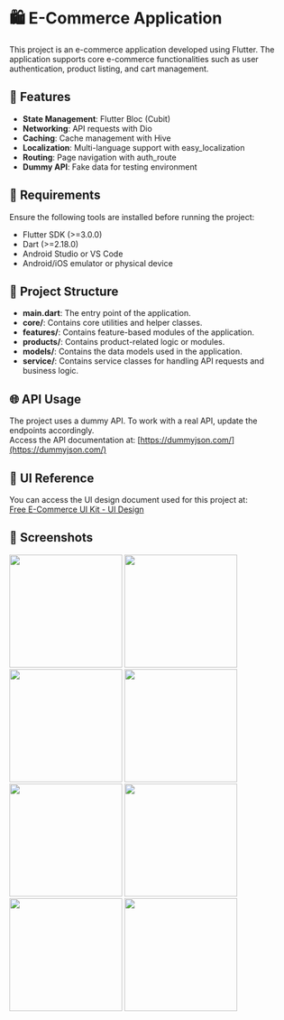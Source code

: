 # 🛍️ E-Commerce Application

This project is an e-commerce application developed using Flutter. The application supports core e-commerce functionalities such as user authentication, product listing, and cart management.

## 🚀 Features
- **State Management**: Flutter Bloc (Cubit)
- **Networking**: API requests with Dio
- **Caching**: Cache management with Hive
- **Localization**: Multi-language support with easy_localization
- **Routing**: Page navigation with auth_route
- **Dummy API**: Fake data for testing environment

## 📌 Requirements
Ensure the following tools are installed before running the project:
- Flutter SDK (>=3.0.0)
- Dart (>=2.18.0)
- Android Studio or VS Code
- Android/iOS emulator or physical device

## 📂 Project Structure
- **main.dart**: The entry point of the application.
- **core/**: Contains core utilities and helper classes.
- **features/**: Contains feature-based modules of the application.
- **products/**: Contains product-related logic or modules.
- **models/**: Contains the data models used in the application.
- **service/**: Contains service classes for handling API requests and business logic.



## 🌐 API Usage
The project uses a dummy API. To work with a real API, update the endpoints accordingly.  
Access the API documentation at: [https://dummyjson.com/](https://dummyjson.com/)

## 🎨 UI Reference
You can access the UI design document used for this project at:  
[Free E-Commerce UI Kit - UI Design](https://www.behance.net/gallery/105658855/Free-E-Commerce-UI-Kit-UI-Design)
## 🎨 Screenshots
<img src="https://github.com/user-attachments/assets/7038dffe-9327-4a6e-9d15-252be9233f34" width="200" />
<img src="https://github.com/user-attachments/assets/49a9b0bd-b020-4265-aabd-42e9054801d9" width="200" />
<img src="https://github.com/user-attachments/assets/b8fd412c-6f6b-4e5c-b13b-c8b44c9321b3" width="200" />
<img src="https://github.com/user-attachments/assets/55384f25-afd4-4aa6-a8fb-b494798ef8ce" width="200" />
<img src="https://github.com/user-attachments/assets/1b38ab59-85f9-4759-a83e-19c3f62450f9" width="200" />
<img src="https://github.com/user-attachments/assets/74926556-0bc9-483f-8478-40f6626b1bd5" width="200" />
<img src="https://github.com/user-attachments/assets/212dac5b-c146-4f1d-bfdb-d6b56b5ea167" width="200" />
<img src="https://github.com/user-attachments/assets/df4e76d0-62a6-4b04-bfea-20ff7cade206" width="200" />











